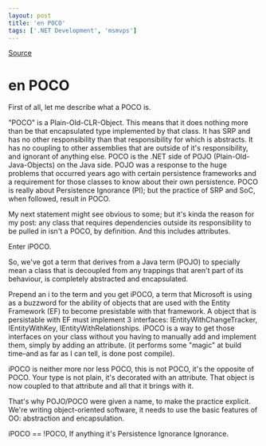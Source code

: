 ```yaml
---
layout: post
title: 'en POCO'
tags: ['.NET Development', 'msmvps']
---
```

[Source](http://blogs.msmvps.com/peterritchie/2008/05/16/en-poco/ "Permalink to en POCO")

# en POCO

First of all, let me describe what a POCO is.

"POCO" is a Plain-Old-CLR-Object. This means that it does nothing more than be that encapsulated type implemented by that class. It has SRP and has no other responsibility than that responsibility for which is abstracts. It has no coupling to other assemblies that are outside of it's responsibility, and ignorant of anything else. POCO is the .NET side of POJO (Plain-Old-Java-Objects) on the Java side. POJO was a response to the huge problems that occurred years ago with certain persistence frameworks and a requirement for those classes to know about their own persistence. POCO is really about Persistence Ignorance (PI); but the practice of SRP and SoC, when followed, result in POCO.

My next statement might see obvious to some; but it's kinda the reason for my post: any class that requires dependencies outside its responsibility to be pulled in isn't a POCO, by definition. And this includes attributes.

Enter iPOCO. 

So, we've got a term that derives from a Java term (POJO) to specially mean a class that is decoupled from any trappings that aren't part of its behaviour, is completely abstracted and encapsulated.

Prepend an i to the term and you get iPOCO, a term that Microsoft is using as a buzzword for the ability of objects that are used with the Entity Framework (EF) to become presistable with that framework. A object that is persistable with EF must implement 3 interfaces: IEntityWithChangeTracker, IEntityWithKey, IEntityWithRelationships. iPOCO is a way to get those interfaces on your class without you having to manually add and implement them, simply by adding an attribute. (it performs some "magic" at build time–and as far as I can tell, is done post compile).

iPOCO is neither more nor less POCO, this is not POCO, it's the opposite of POCO. Your type is not plain, it's decorated with an attribute. That object is now coupled to that attribute and all that it brings with it.

That's why POJO/POCO were given a name, to make the practice explicit. We're writing object-oriented software, it needs to use the basic features of OO: abstraction and encapsulation.

iPOCO == !POCO, If anything it's Persistence Ignorance Ignorance.




